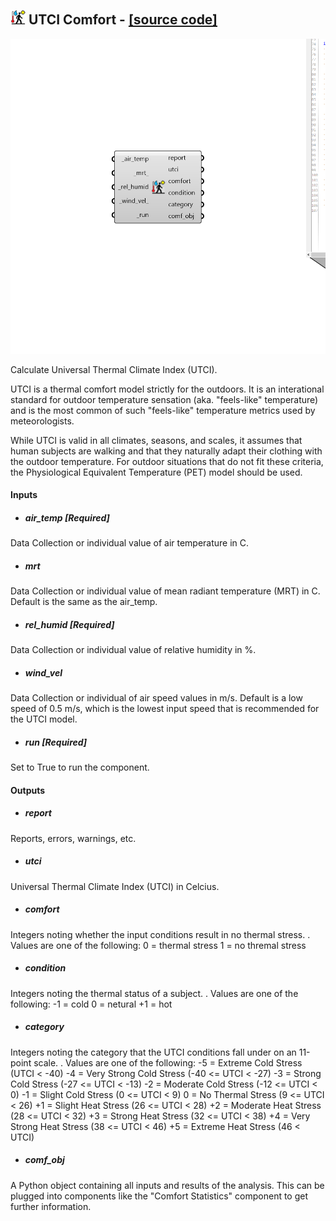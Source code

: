 ## ![](../../images/icons/UTCI_Comfort.png) UTCI Comfort - [[source code]](https://github.com/ladybug-tools/ladybug-grasshopper/blob/master/ladybug_grasshopper/src//LB%20UTCI%20Comfort.py)

![](../../images/components/UTCI_Comfort.png)

Calculate Universal Thermal Climate Index (UTCI).
 

UTCI is a thermal comfort model strictly for the outdoors.
 It is an interational standard for outdoor temperature sensation
 (aka. "feels-like" temperature) and is the most common of such
 "feels-like" temperature metrics used by meteorologists.
 

While UTCI is valid in all climates, seasons, and scales, it assumes
 that human subjects are walking and that they naturally adapt their
 clothing with the outdoor temperature.
 For outdoor situations that do not fit these criteria, the Physiological
 Equivalent Temperature (PET) model should be used.
 



#### Inputs
* ##### air_temp [Required]
Data Collection or individual value of air temperature in C. 
* ##### mrt 
Data Collection or individual value of mean radiant temperature
 (MRT) in C. Default is the same as the air_temp. 
* ##### rel_humid [Required]
Data Collection or individual value of relative humidity in %. 
* ##### wind_vel 
Data Collection or individual of air speed values in m/s.
 Default is a low speed of 0.5 m/s, which is the lowest input
 speed that is recommended for the UTCI model. 
* ##### run [Required]
Set to True to run the component. 

#### Outputs
* ##### report
Reports, errors, warnings, etc.
* ##### utci
Universal Thermal Climate Index (UTCI) in Celcius.
* ##### comfort
Integers noting whether the input conditions result in no
 thermal stress.
 .
 Values are one of the following:
 0 = thermal stress
 1 = no thremal stress
* ##### condition
Integers noting the thermal status of a subject.
 .
 Values are one of the following:
 -1 = cold
 0 = netural
 +1 = hot
* ##### category
Integers noting the category that the UTCI conditions fall
 under on an 11-point scale.
 .
 Values are one of the following:
 -5 = Extreme Cold Stress       (UTCI < -40)
 -4 = Very Strong Cold Stress   (-40 <= UTCI < -27)
 -3 = Strong Cold Stress        (-27 <= UTCI < -13)
 -2 = Moderate Cold Stress      (-12 <= UTCI < 0)
 -1 = Slight Cold Stress        (0 <= UTCI < 9)
 0 = No Thermal Stress         (9 <= UTCI < 26)
 +1 = Slight Heat Stress        (26 <= UTCI < 28)
 +2 = Moderate Heat Stress      (28 <= UTCI < 32)
 +3 = Strong Heat Stress        (32 <= UTCI < 38)
 +4 = Very Strong Heat Stress   (38 <= UTCI < 46)
 +5 = Extreme Heat Stress       (46 < UTCI)
* ##### comf_obj
A Python object containing all inputs and results of the
 analysis.  This can be plugged into components like the "Comfort
 Statistics" component to get further information.